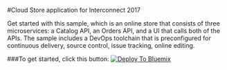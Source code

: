 #Cloud Store application for Interconnect 2017

Get started with this sample, which is an online store that consists of three microservices: a Catalog API, an Orders API, and a UI that calls both of the APIs. The sample includes a DevOps toolchain that is preconfigured for continuous delivery, source control, issue tracking, online editing. 

###To get started, click this button:
[![Deploy To Bluemix](https://bluemix.net/deploy/button_x2.png)](https://console.ng.bluemix.net/devops/setup/deploy/?repository=https%3A//github.com/interconnect2017/CloudStore.git)


